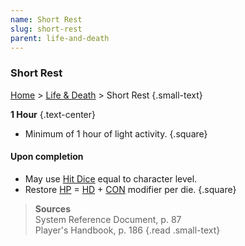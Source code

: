 ```yaml
---
name: Short Rest
slug: short-rest
parent: life-and-death
---
```

### Short Rest
[Home](dm-operations-center) > [Life & Death](life-and-death) > Short Rest {.small-text}

**1 Hour** {.text-center}
- Minimum of 1 hour of light activity.
{.square}


#### Upon completion
- May use [Hit Dice](hit-dice) equal to character level.
- Restore [HP](hit-points) = [HD](hit-dice) + [CON](CONSTITUTION) modifier per die.
{.square}

> **Sources** <br/>
> System Reference Document, p. 87<br/>
> Player's Handbook, p. 186
{.read .small-text}
